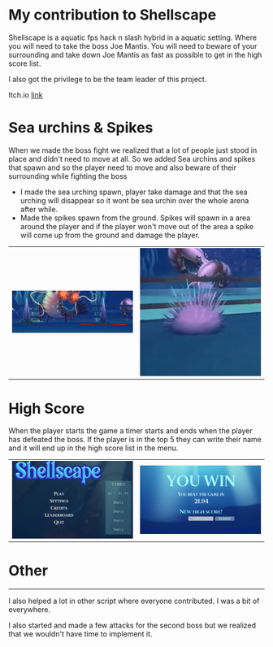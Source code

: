 # My contribution to Shellscape

Shellscape is a aquatic fps hack n slash hybrid in a aquatic setting. Where you will need to take the boss Joe Mantis.
You will need to beware of your surrounding and take down Joe Mantis as fast as possible to get in the high score list. 

I also got the privilege to be the team leader of this project. 

 Itch.io [link](https://yrgo-game-creator.itch.io/shellscape)

# Sea urchins & Spikes

When we made the boss fight we realized that a lot of people just stood in place and didn't need to move at all. So we added Sea urchins and spikes that spawn and so the player need to move and also beware of their surrounding while fighting the boss
- I made the sea urching spawn, player take damage and that the sea urching will disappear so it wont be sea urchin over the whole arena after while.
- Made the spikes spawn from the ground.
  Spikes will spawn in a area around the player and if the player won't move out of the area a spike will come up from the ground and damage the player. 
<table>
  <tr>
    <td><img src="Images&Gifs/Spike shell.png"" width="400"></td>
    <td><img src="Images&Gifs/sea urchin.png" width="400"></td>
  </tr>
</table>


# High Score
When the player starts the game a timer starts and ends when the player has defeated the boss. If the player is in the top 5 they can write their name and it will end up in the high score list in the menu. 

<table>
  <tr>
    <td><img src="Images&Gifs/HSmainShell.png" width="400"></td>
    <td><img src="Images&Gifs/newhighscoreshell.png" width="400"></td>
  </tr>
</table>


# Other
---
I also helped a lot in other script where everyone contributed. 
I was a bit of everywhere. 

I also started and made a few attacks for the second boss but we realized that we wouldn't have time to implement it. 
